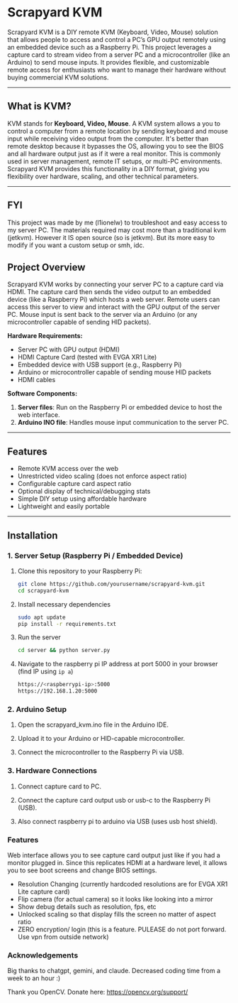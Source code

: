 # Scrapyard KVM

Scrapyard KVM is a DIY remote KVM (Keyboard, Video, Mouse) solution that allows people to access and control a PC’s GPU output remotely using an embedded device such as a Raspberry Pi. This project leverages a capture card to stream video from a server PC and a microcontroller (like an Arduino) to send mouse inputs. It provides flexible, and customizable remote access for enthusiasts who want to manage their hardware without buying commercial KVM solutions.

---

## What is KVM?

KVM stands for **Keyboard, Video, Mouse**. A KVM system allows a you to control a computer from a remote location by sending keyboard and mouse input while receiving video output from the computer. It's better than remote desktop because it bypasses the OS, allowing you to see the BIOS and all hardware output just as if it were a real monitor. This is commonly used in server management, remote IT setups, or multi-PC environments. Scrapyard KVM provides this functionality in a DIY format, giving you flexibility over hardware, scaling, and other technical parameters.

---

## FYI
This project was made by me (l1ionelw) to troubleshoot and easy access to my server PC. The materials required may cost more than a traditional kvm (jetkvm). However it IS open source (so is jetkvm). But its more easy to modify if you want a custom setup or smh, idc.

## Project Overview

Scrapyard KVM works by connecting your server PC to a capture card via HDMI. The capture card then sends the video output to an embedded device (like a Raspberry Pi) which hosts a web server. Remote users can access this server to view and interact with the GPU output of the server PC. Mouse input is sent back to the server via an Arduino (or any microcontroller capable of sending HID packets).

**Hardware Requirements:**

- Server PC with GPU output (HDMI)
- HDMI Capture Card (tested with EVGA XR1 Lite)
- Embedded device with USB support (e.g., Raspberry Pi)
- Arduino or microcontroller capable of sending mouse HID packets
- HDMI cables

**Software Components:**

1. **Server files**: Run on the Raspberry Pi or embedded device to host the web interface.
2. **Arduino INO file**: Handles mouse input communication to the server PC.

---

## Features

- Remote KVM access over the web
- Unrestricted video scaling (does not enforce aspect ratio)
- Configurable capture card aspect ratio
- Optional display of technical/debugging stats
- Simple DIY setup using affordable hardware
- Lightweight and easily portable

---

## Installation

### 1. Server Setup (Raspberry Pi / Embedded Device)

1. Clone this repository to your Raspberry Pi:
   ```bash
   git clone https://github.com/yourusername/scrapyard-kvm.git
   cd scrapyard-kvm
2. Install necessary dependencies
    ```bash
    sudo apt update
    pip install -r requirements.txt
    ```
3. Run the server
    ```bash
    cd server && python server.py
    ```
4. Navigate to the raspberry pi IP address at port 5000 in your browser (find IP using ```ip a```)
    ```bash
    https://<raspberrypi-ip>:5000
    https://192.168.1.20:5000
    ```
### 2. Arduino Setup

1. Open the scrapyard\_kvm.ino file in the Arduino IDE.

2. Upload it to your Arduino or HID-capable microcontroller.

3. Connect the microcontroller to the Raspberry Pi via USB.

### 3. Hardware Connections

1. Connect capture card to PC.

2. Connect the capture card output usb or usb-c to the Raspberry Pi (USB). 

3. Also connect raspberry pi to arduino via USB (uses usb host shield).

### Features
Web interface allows you to see capture card output just like if you had a monitor plugged in. Since this replicates HDMI at a hardware level, it allows you to see boot screens and change BIOS settings.
- Resolution Changing (currently hardcoded resolutions are for EVGA XR1 Lite capture card)
- Flip camera (for actual camera) so it looks like looking into a mirror
- Show debug details such as resolution, fps, etc
- Unlocked scaling so that display fills the screen no matter of aspect ratio
- ZERO encryption/ login (this is a feature. PULEASE do not port forward. Use vpn from outside network)



### Acknowledgements
Big thanks to chatgpt, gemini, and claude. Decreased coding time from a week to an hour :)

Thank you OpenCV. Donate here: https://opencv.org/support/